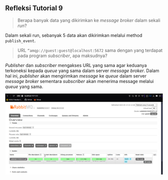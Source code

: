 ## Refleksi Tutorial 9

> Berapa banyak data yang dikirimkan ke _message broker_ dalam sekali _run_?

Dalam sekali run, sebanyak 5 data akan dikirimkan melalui method `publish_event`.

> URL `“amqp://guest:guest@localhost:5672` sama dengan yang terdapat pada program _subscriber_, apa maksudnya?

_Publisher_ dan _subscriber_ mengakses URL yang sama agar keduanya terkoneksi kepada _queue_ yang sama dalam server _message broker_. Dalam hal ini, _publisher_ akan mengirimkan _message_ ke _queue_ dalam server _message broker_ sementara _subscriber_ akan menerima message melalui _queue_ yang sama.


![Screenshot tampilan RabbitMQ](/images/Screenshot_1.png)